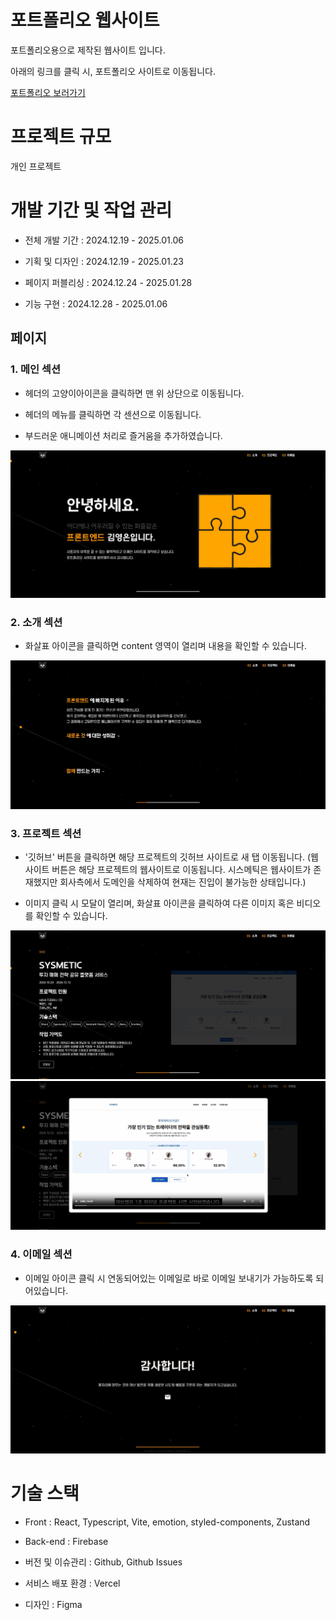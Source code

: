 # 포트폴리오 웹사이트

포트폴리오용으로 제작된 웹사이트 입니다.

아래의 링크를 클릭 시, 포트폴리오 사이트로 이동됩니다.

[포트폴리오 보러가기](https://portfolio-lovat-zeta-79.vercel.app/)

# 프로젝트 규모
개인 프로젝트

# 개발 기간 및 작업 관리
- 전체 개발 기간 : 2024.12.19 - 2025.01.06

- 기획 및 디자인 : 2024.12.19 - 2025.01.23

- 페이지 퍼블리싱 : 2024.12.24 - 2025.01.28

- 기능 구현 : 2024.12.28 - 2025.01.06

## 페이지

### 1. 메인 섹션
- 헤더의 고양이아이콘을 클릭하면 맨 위 상단으로 이동됩니다.

- 헤더의 메뉴를 클릭하면 각 센션으로 이동됩니다.

- 부드러운 애니메이션 처리로 즐거움을 추가하였습니다.

![](./src/assets/readme1.jpg)

### 2. 소개 섹션
- 화살표 아이콘을 클릭하면 content 영역이 열리며 내용을 확인할 수 있습니다.

![](./src/assets/readme2.jpg)

### 3. 프로젝트 섹션
- '깃허브' 버튼을 클릭하면 해당 프로젝트의 깃허브 사이트로 새 탭 이동됩니다. (웹사이트 버튼은 해당 프로젝트의 웹사이트로 이동됩니다. 시스메틱은 웹사이트가 존재했지만 회사측에서 도메인을 삭제하여 현재는 진입이 불가능한 상태입니다.)

- 이미지 클릭 시 모달이 열리며, 화살표 아이콘을 클릭하여 다른 이미지 혹은 비디오를 확인할 수 있습니다.

![](./src/assets/readme3-1.jpg)
![](./src/assets/readme3-2.jpg)

### 4. 이메일 섹션
- 이메일 아이콘 클릭 시 연동되어있는 이메일로 바로 이메일 보내기가 가능하도록 되어있습니다.

![](./src/assets/readme4.jpg)

# 기술 스택
- Front : React, Typescript, Vite, emotion, styled-components, Zustand

- Back-end : Firebase

- 버전 및 이슈관리 : Github, Github Issues

- 서비스 배포 환경 : Vercel

- 디자인 : Figma